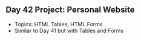 ## Day 42 Project: Personal Website 
- Topics: HTML Tables, HTML Forms
- Similar to Day 41 but with Tables and Forms
